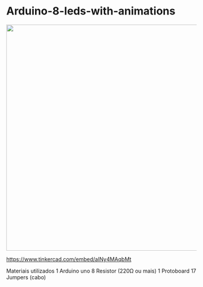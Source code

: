 # Arduino-8-leds-with-animations

<a href="https://www.tinkercad.com/embed/aINy4MAqbMt"><img src="https://user-images.githubusercontent.com/53026536/68063876-71529200-fcf3-11e9-8043-daf2965e4279.png" width="600px" >

https://www.tinkercad.com/embed/aINy4MAqbMt

Materiais utilizados
1 Arduino uno
8 Resistor (220Ω ou mais)
1 Protoboard
17 Jumpers (cabo)
